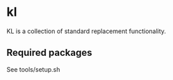 # kl

KL is a collection of standard replacement functionality.

## Required packages

See tools/setup.sh
